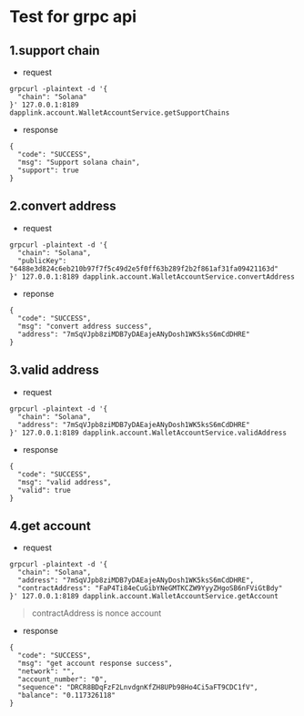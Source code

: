 # Test for grpc api

## 1.support chain
- request
```
grpcurl -plaintext -d '{
  "chain": "Solana"
}' 127.0.0.1:8189 dapplink.account.WalletAccountService.getSupportChains
```
- response
```
{
  "code": "SUCCESS",
  "msg": "Support solana chain",
  "support": true
}
```

## 2.convert address

- request
```
grpcurl -plaintext -d '{
  "chain": "Solana",
  "publicKey": "6488e3d824c6eb210b97f7f5c49d2e5f0ff63b289f2b2f861af31fa09421163d"
}' 127.0.0.1:8189 dapplink.account.WalletAccountService.convertAddress
```
- reponse

```
{
  "code": "SUCCESS",
  "msg": "convert address success",
  "address": "7mSqVJpb8ziMDB7yDAEajeANyDosh1WK5ksS6mCdDHRE"
}
```

## 3.valid address

- request
```
grpcurl -plaintext -d '{
  "chain": "Solana",
  "address": "7mSqVJpb8ziMDB7yDAEajeANyDosh1WK5ksS6mCdDHRE"  
}' 127.0.0.1:8189 dapplink.account.WalletAccountService.validAddress
```
- response
```
{
  "code": "SUCCESS",
  "msg": "valid address",
  "valid": true
}
```



## 4.get account 

- request
```
grpcurl -plaintext -d '{
  "chain": "Solana",
  "address": "7mSqVJpb8ziMDB7yDAEajeANyDosh1WK5ksS6mCdDHRE",
  "contractAddress": "FaP4Ti84eCuGibYNeGMTKCZW9YyyZHgoSB6nFViGtBdy" 
}' 127.0.0.1:8189 dapplink.account.WalletAccountService.getAccount
```
>contractAddress is nonce account
- response
```
{
  "code": "SUCCESS",
  "msg": "get account response success",
  "network": "",
  "account_number": "0",
  "sequence": "DRCR8BDqFzF2LnvdgnKfZH8UPb98Ho4Ci5aFT9CDC1fV",
  "balance": "0.117326118"
}
```
